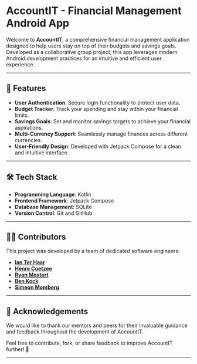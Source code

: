 # AccountIT - Financial Management Android App  

Welcome to **AccountIT**, a comprehensive financial management application designed to help users stay on top of their budgets and savings goals. Developed as a collaborative group project, this app leverages modern Android development practices for an intuitive and efficient user experience.

---

## 📱 Features  

- **User Authentication**: Secure login functionality to protect user data.  
- **Budget Tracker**: Track your spending and stay within your financial limits.  
- **Savings Goals**: Set and monitor savings targets to achieve your financial aspirations.  
- **Multi-Currency Support**: Seamlessly manage finances across different currencies.  
- **User-Friendly Design**: Developed with Jetpack Compose for a clean and intuitive interface.

---

## 🛠️ Tech Stack  

- **Programming Language**: Kotlin  
- **Frontend Framework**: Jetpack Compose  
- **Database Management**: SQLite  
- **Version Control**: Git and GitHub  

---

## 🧑‍💻 Contributors

This project was developed by a team of dedicated software engineers:

- **[Ian Ter Haar](https://github.com/IanTerHaar)**
- **[Henre Coetzee](https://github.com/HenreCoetzee)**
- **[Ryan Mostert](https://github.com/RyanMostert)**
- **[Ben Kock](https://github.com/Oats10)**
- **[Simeon Momberg](https://github.com/SimeonMomberg)**

---

## 🌟 Acknowledgements
We would like to thank our mentors and peers for their invaluable guidance and feedback throughout the development of AccountIT.

Feel free to contribute, fork, or share feedback to improve AccountIT further! 🎉

---

